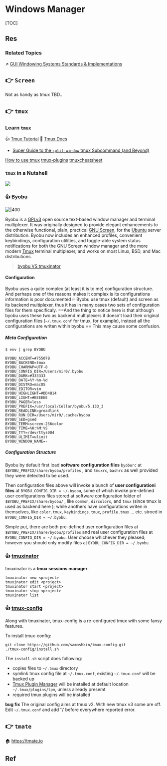 # Windows Manager

[TOC]



## Res
### Related Topics
↗ [GUI Windowing Systems Standards & Implementations](../../Linux%20(Derived%20From%20UNIX%20Family)/Linux%20Free%20Software%20&%20OSS%20(Open%20Source%20Software)/GUI%20Desktop%20Environments%20&%20Windowing%20Systems/📌%20GUI%20Windowing%20Systems%20Standards%20&%20Implementations/GUI%20Windowing%20Systems%20Standards%20&%20Implementations.md)



## 👉 `Screen`
Not as handy as tmux
TBD..



## 👉 `tmux`
### Learn `tmux`
👍 [Tmux Tutorial](https://leimao.github.io/blog/Tmux-Tutorial/)
📂 [Tmux Docs](https://github.com/tmux/tmux/wiki/Getting-Started)
- [Super Guide to the `split-window` tmux Subcommand (and Beyond)](https://gist.github.com/sdondley/b01cc5bb1169c8c83401e438a652b84e)


[How to use tmux](https://www.howtogeek.com/671422/how-to-use-tmux-on-linux-and-why-its-better-than-screen/)
[tmux-plugins](https://github.com/tmux-plugins/list) 
[tmuxcheatsheet](https://tmuxcheatsheet.com)


### `tmux` in a Nutshell
![](../../../../../../../Assets/Pics/Pasted%20image%2020230510230438.png)


[Everything you need to know about tmux – Status Bar]:https://arcolinux.com/everything-you-need-to-know-about-tmux-status-bar/
[Change Between Light and Dark Themes in tmux]:https://www.seanh.cc/2021/01/02/change-between-light-and-dark-themes-in-tmux/
[Writing Your tmux Config: a Detailed Guide]: https://thevaluable.dev/tmux-config-mouseless/



### 👍 [Byobu](https://www.byobu.org)
![|400](../../../../../../../Assets/Pics/MGBpdtIbnix14nd4M07nCMkJCSbmjXcPx2_BNY1-QDC50KbNsd2Z2PFx6uQUftxVY97dQF3hw7DwdjKsc87URHu0wXaSVHtwSG238srX2QcyaosZwf7yAVv7nA=w1280.png)

Byobu is a [GPLv3](http://www.google.com/url?q=http%3A%2F%2Fwww.gnu.org%2Flicenses%2Fgpl-3.0.txt&sa=D&sntz=1&usg=AOvVaw2SdxEQNfQHLvXbZdusdaQx) open source text-based window manager and terminal multiplexer. It was originally designed to provide elegant enhancements to the otherwise functional, plain, practical [GNU Screen](http://www.google.com/url?q=http%3A%2F%2Fwww.gnu.org%2Fsoftware%2Fscreen%2F&sa=D&sntz=1&usg=AOvVaw0m279_Wo9nqZfTvhyA6pAE), for the [Ubuntu](http://www.google.com/url?q=http%3A%2F%2Fwww.ubuntu.com%2F&sa=D&sntz=1&usg=AOvVaw3el9anN507B3WIzdxf9INt) server distribution. Byobu now includes an enhanced profiles, convenient keybindings, configuration utilities, and toggle-able system status notifications for both the GNU Screen window manager and the more modern [Tmux](https://www.google.com/url?q=https%3A%2F%2Fgithub.com%2Ftmux%2Ftmux&sa=D&sntz=1&usg=AOvVaw3njEytKxDbcSOXUKtIbAzh) terminal multiplexer, and works on most Linux, BSD, and Mac distributions.

> [byobu VS tmuxinator](https://www.saashub.com/compare-byobu-vs-tmuxinator)
#### Configuration
Byobu uses a quite complex (at least it is to me) configuration structure. And perhaps one of the reasons makes it complex is its configurations information is poor documented 💦
Byobu use tmux (default) and screen as its backend multiplexer, thus it has in many cases two sets of configuration files for them specificaly. ==And the thing to notice here is that although byobu uses these two as backend multiplexers it doesn't load their original configuration files (`~/.tmux.conf` for tmux, for example), instead all the configurations are writen within byobu.== This may cause some confusion.
##### Meta Configuration
```shell
$ env | grep BYOBU

BYOBU_ACCENT=#75507B
BYOBU_BACKEND=tmux
BYOBU_CHARMAP=UTF-8
BYOBU_CONFIG_DIR=/Users/mir0/.byobu
BYOBU_DARK=#333333
BYOBU_DATE=%Y-%m-%d
BYOBU_DISTRO=macOS
BYOBU_EDITOR=vim
BYOBU_HIGHLIGHT=#DD4814
BYOBU_LIGHT=#EEEEEE
BYOBU_PAGER=less
BYOBU_PREFIX=/usr/local/Cellar/byobu/5.133_3
BYOBU_READLINK=greadlink
BYOBU_RUN_DIR=/Users/mir0/.cache/byobu
BYOBU_SED=gsed
BYOBU_TERM=screen-256color
BYOBU_TIME=%H:%M:%S
BYOBU_TTY=/dev/ttys004
BYOBU_ULIMIT=ulimit
BYOBU_WINDOW_NAME=-
```
##### Configuration Structure
Byobu by default first load **software configuration files** `byoburc` at `$BYOBU_PREFIX/share/byobu/profiles` , and `tmuxrc`, `bashrc` as well provided they were detected to be used. 

Then configuration files above will invoke a bunch of **user configurationi files** at `BYOBU_CONFIG_DIR = ~/.byobu`, some of which invoke pre-defined user configurations files stored at software configuration folder of `$BYOBU_PREFIX/share/byobu/` , like `common`, `dircolors`, and `tmux` (since tmux is used as backend here ); while anothers have configurations writen in themselves, like `color.tmux`, `keybindings.tmux`, `profile.tmux` ... etc. stroed in `BYOBU_CONFIG_DIR = ~/.byobu`.

Simple put, there are both pre-defined user configuration files at `$BYOBU_PREFIX/share/byobu/profiles` and real user configuration files at `BYOBU_CONFIG_DIR = ~/.byobu`. User choose whichever they pleased; however you should only modify files at `BYOBU_CONFIG_DIR = ~/.byobu`


### 👍 [tmuxinator](https://github.com/tmuxinator/tmuxinator)
tmuxinator is a **tmux sessions manager**. 
```shell
tmuxinator new <project>
tmuxinator edit <project>
tmuxinator start <project>
tmuxinator stop <project>
tmuxinator list
```


### 👍 [tmux-config](https://github.com/samoshkin/tmux-config#installation)
Along with tmuxinator, tmux-config is a re-configured tmux with some fansy features.

To install tmux-config:
```shell
git clone https://github.com/samoshkin/tmux-config.git
./tmux-config/install.sh
```

The `install.sh` script does following:
- copies files to `~/.tmux` directory
- symlink tmux config file at `~/.tmux.conf`, existing `~/.tmux.conf` will be backed up
- [Tmux Plugin Manager](https://github.com/tmux-plugins/tpm) will be installed at default location `~/.tmux/plugins/tpm`, unless already presemt
- required tmux plugins will be installed

**bug fix**
The original config aims at tmux v2. With new tmux v3 some are off.
Edit `~/.tmux.conf` and add '\\' before everywhere reported error.



## 👉 `tmate`
🏠 https://tmate.io



## Ref
